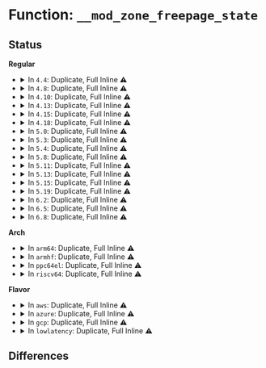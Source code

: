 # Function: <code>__mod_zone_freepage_state</code>

## Status
<b>Regular</b>
<ul>
<li>
<details>
<summary>In <code>4.4</code>: Duplicate, Full Inline ⚠️</summary>

**Collision:** Static Duplication

**Inline:** Full

**Transformation:** False

**Instances:**

```
In mm/page_alloc.c (ffffffff811940c0)
Location: include/linux/vmstat.h:257
Inline: True
Inline callers:
  - mm/page_alloc.c:free_one_page
  - mm/page_alloc.c:free_pcppages_bulk
  - mm/page_alloc.c:__isolate_free_page
  - mm/page_alloc.c:get_page_from_freelist
```
```
In mm/page_isolation.c (ffffffff81203b3e)
Location: include/linux/vmstat.h:257
Inline: True
Inline callers:
  - mm/page_isolation.c:unset_migratetype_isolate
  - mm/page_isolation.c:start_isolate_page_range
```
</details>
</li>
<li>
<details>
<summary>In <code>4.8</code>: Duplicate, Full Inline ⚠️</summary>

**Collision:** Static Duplication

**Inline:** Full

**Transformation:** False

**Instances:**

```
In mm/page_alloc.c (ffffffff811a96d2)
Location: include/linux/vmstat.h:344
Inline: True
Inline callers:
  - mm/page_alloc.c:get_page_from_freelist
  - mm/page_alloc.c:__isolate_free_page
  - mm/page_alloc.c:free_one_page
  - mm/page_alloc.c:free_pcppages_bulk
```
```
In mm/page_isolation.c (ffffffff81228db0)
Location: include/linux/vmstat.h:344
Inline: True
Inline callers:
  - mm/page_isolation.c:start_isolate_page_range
  - mm/page_isolation.c:unset_migratetype_isolate
```
</details>
</li>
<li>
<details>
<summary>In <code>4.10</code>: Duplicate, Full Inline ⚠️</summary>

**Collision:** Static Duplication

**Inline:** Full

**Transformation:** False

**Instances:**

```
In mm/page_alloc.c (ffffffff811b9c33)
Location: include/linux/vmstat.h:344
Inline: True
Inline callers:
  - mm/page_alloc.c:get_page_from_freelist
  - mm/page_alloc.c:__isolate_free_page
  - mm/page_alloc.c:free_one_page
  - mm/page_alloc.c:free_pcppages_bulk
```
```
In mm/page_isolation.c (ffffffff8123b36e)
Location: include/linux/vmstat.h:344
Inline: True
Inline callers:
  - mm/page_isolation.c:start_isolate_page_range
  - mm/page_isolation.c:unset_migratetype_isolate
```
</details>
</li>
<li>
<details>
<summary>In <code>4.13</code>: Duplicate, Full Inline ⚠️</summary>

**Collision:** Static Duplication

**Inline:** Full

**Transformation:** False

**Instances:**

```
In mm/page_alloc.c (ffffffff811c235b)
Location: include/linux/vmstat.h:343
Inline: True
Inline callers:
  - mm/page_alloc.c:get_page_from_freelist
  - mm/page_alloc.c:__isolate_free_page
  - mm/page_alloc.c:free_one_page
  - mm/page_alloc.c:free_pcppages_bulk
```
```
In mm/page_isolation.c (ffffffff81246d9a)
Location: include/linux/vmstat.h:343
Inline: True
Inline callers:
  - mm/page_isolation.c:start_isolate_page_range
  - mm/page_isolation.c:unset_migratetype_isolate
```
</details>
</li>
<li>
<details>
<summary>In <code>4.15</code>: Duplicate, Full Inline ⚠️</summary>

**Collision:** Static Duplication

**Inline:** Full

**Transformation:** False

**Instances:**

```
In mm/page_alloc.c (ffffffff811d6cfd)
Location: include/linux/vmstat.h:385
Inline: True
Inline callers:
  - mm/page_alloc.c:get_page_from_freelist
  - mm/page_alloc.c:__isolate_free_page
  - mm/page_alloc.c:free_one_page
  - mm/page_alloc.c:free_pcppages_bulk
```
```
In mm/page_isolation.c (ffffffff81266f63)
Location: include/linux/vmstat.h:385
Inline: True
Inline callers:
  - mm/page_isolation.c:start_isolate_page_range
  - mm/page_isolation.c:unset_migratetype_isolate
```
</details>
</li>
<li>
<details>
<summary>In <code>4.18</code>: Duplicate, Full Inline ⚠️</summary>

**Collision:** Static Duplication

**Inline:** Full

**Transformation:** False

**Instances:**

```
In mm/page_alloc.c (ffffffff811f804b)
Location: include/linux/vmstat.h:379
Inline: True
Inline callers:
  - mm/page_alloc.c:get_page_from_freelist
  - mm/page_alloc.c:__isolate_free_page
  - mm/page_alloc.c:free_one_page
  - mm/page_alloc.c:free_pcppages_bulk
```
```
In mm/page_isolation.c (ffffffff8128b8be)
Location: include/linux/vmstat.h:379
Inline: True
Inline callers:
  - mm/page_isolation.c:start_isolate_page_range
  - mm/page_isolation.c:unset_migratetype_isolate
```
</details>
</li>
<li>
<details>
<summary>In <code>5.0</code>: Duplicate, Full Inline ⚠️</summary>

**Collision:** Static Duplication

**Inline:** Full

**Transformation:** False

**Instances:**

```
In mm/page_alloc.c (ffffffff8120a0aa)
Location: include/linux/vmstat.h:374
Inline: True
Inline callers:
  - mm/page_alloc.c:get_page_from_freelist
  - mm/page_alloc.c:__isolate_free_page
  - mm/page_alloc.c:free_one_page
  - mm/page_alloc.c:free_pcppages_bulk
```
```
In mm/page_isolation.c (ffffffff812a0815)
Location: include/linux/vmstat.h:374
Inline: True
Inline callers:
  - mm/page_isolation.c:start_isolate_page_range
  - mm/page_isolation.c:unset_migratetype_isolate
```
</details>
</li>
<li>
<details>
<summary>In <code>5.3</code>: Duplicate, Full Inline ⚠️</summary>

**Collision:** Static Duplication

**Inline:** Full

**Transformation:** False

**Instances:**

```
In mm/page_alloc.c (ffffffff8126f90d)
Location: include/linux/vmstat.h:374
Inline: True
Inline callers:
  - mm/page_alloc.c:rmqueue
  - mm/page_alloc.c:__isolate_free_page
  - mm/page_alloc.c:free_one_page
  - mm/page_alloc.c:free_one_page
  - mm/page_alloc.c:free_pcppages_bulk
  - mm/page_alloc.c:free_pcppages_bulk
```
```
In mm/page_isolation.c (ffffffff812bbaa4)
Location: include/linux/vmstat.h:374
Inline: True
Inline callers:
  - mm/page_isolation.c:start_isolate_page_range
  - mm/page_isolation.c:unset_migratetype_isolate
```
</details>
</li>
<li>
<details>
<summary>In <code>5.4</code>: Duplicate, Full Inline ⚠️</summary>

**Collision:** Static Duplication

**Inline:** Full

**Transformation:** False

**Instances:**

```
In mm/page_alloc.c (ffffffff8127e74d)
Location: include/linux/vmstat.h:374
Inline: True
Inline callers:
  - mm/page_alloc.c:rmqueue
  - mm/page_alloc.c:__isolate_free_page
  - mm/page_alloc.c:free_one_page
  - mm/page_alloc.c:free_one_page
  - mm/page_alloc.c:free_pcppages_bulk
  - mm/page_alloc.c:free_pcppages_bulk
```
```
In mm/page_isolation.c (ffffffff812cd984)
Location: include/linux/vmstat.h:374
Inline: True
Inline callers:
  - mm/page_isolation.c:start_isolate_page_range
  - mm/page_isolation.c:unset_migratetype_isolate
```
</details>
</li>
<li>
<details>
<summary>In <code>5.8</code>: Duplicate, Full Inline ⚠️</summary>

**Collision:** Static Duplication

**Inline:** Full

**Transformation:** False

**Instances:**

```
In mm/page_alloc.c (ffffffff812b0c21)
Location: include/linux/vmstat.h:382
Inline: True
Inline callers:
  - mm/page_alloc.c:rmqueue
  - mm/page_alloc.c:__isolate_free_page
  - mm/page_alloc.c:__free_one_page
  - mm/page_alloc.c:__free_one_page
```
```
In mm/page_isolation.c (ffffffff8130381c)
Location: include/linux/vmstat.h:382
Inline: True
Inline callers:
  - mm/page_isolation.c:unset_migratetype_isolate
  - mm/page_isolation.c:set_migratetype_isolate
```
</details>
</li>
<li>
<details>
<summary>In <code>5.11</code>: Duplicate, Full Inline ⚠️</summary>

**Collision:** Static Duplication

**Inline:** Full

**Transformation:** False

**Instances:**

```
In mm/page_alloc.c (ffffffff812bca34)
Location: include/linux/vmstat.h:399
Inline: True
Inline callers:
  - mm/page_alloc.c:rmqueue
  - mm/page_alloc.c:__isolate_free_page
  - mm/page_alloc.c:__free_one_page
  - mm/page_alloc.c:__free_one_page
```
```
In mm/page_isolation.c (ffffffff8130f8a4)
Location: include/linux/vmstat.h:399
Inline: True
Inline callers:
  - mm/page_isolation.c:unset_migratetype_isolate
  - mm/page_isolation.c:set_migratetype_isolate
```
</details>
</li>
<li>
<details>
<summary>In <code>5.13</code>: Duplicate, Full Inline ⚠️</summary>

**Collision:** Static Duplication

**Inline:** Full

**Transformation:** False

**Instances:**

```
In mm/page_alloc.c (ffffffff812c5bb9)
Location: include/linux/vmstat.h:405
Inline: True
Inline callers:
  - mm/page_alloc.c:take_page_off_buddy
  - mm/page_alloc.c:rmqueue
  - mm/page_alloc.c:__isolate_free_page
  - mm/page_alloc.c:__free_one_page
  - mm/page_alloc.c:__free_one_page
```
```
In mm/page_isolation.c (ffffffff81315d34)
Location: include/linux/vmstat.h:405
Inline: True
Inline callers:
  - mm/page_isolation.c:start_isolate_page_range
  - mm/page_isolation.c:unset_migratetype_isolate
```
</details>
</li>
<li>
<details>
<summary>In <code>5.15</code>: Duplicate, Full Inline ⚠️</summary>

**Collision:** Static Duplication

**Inline:** Full

**Transformation:** False

**Instances:**

```
In mm/page_alloc.c (ffffffff8130a316)
Location: include/linux/vmstat.h:418
Inline: True
Inline callers:
  - mm/page_alloc.c:take_page_off_buddy
  - mm/page_alloc.c:rmqueue
  - mm/page_alloc.c:__isolate_free_page
  - mm/page_alloc.c:__free_one_page
  - mm/page_alloc.c:__free_one_page
```
```
In mm/page_isolation.c (ffffffff81361e0f)
Location: include/linux/vmstat.h:418
Inline: True
Inline callers:
  - mm/page_isolation.c:start_isolate_page_range
  - mm/page_isolation.c:unset_migratetype_isolate
```
</details>
</li>
<li>
<details>
<summary>In <code>5.19</code>: Duplicate, Full Inline ⚠️</summary>

**Collision:** Static Duplication

**Inline:** Full

**Transformation:** False

**Instances:**

```
In mm/page_alloc.c (ffffffff81372b9b)
Location: include/linux/vmstat.h:490
Inline: True
Inline callers:
  - mm/page_alloc.c:take_page_off_buddy
  - mm/page_alloc.c:rmqueue
  - mm/page_alloc.c:__isolate_free_page
  - mm/page_alloc.c:split_free_page
  - mm/page_alloc.c:__free_one_page
  - mm/page_alloc.c:__free_one_page
```
```
In mm/page_isolation.c (ffffffff813ddb19)
Location: include/linux/vmstat.h:490
Inline: True
Inline callers:
  - mm/page_isolation.c:unset_migratetype_isolate
```
</details>
</li>
<li>
<details>
<summary>In <code>6.2</code>: Duplicate, Full Inline ⚠️</summary>

**Collision:** Static Duplication

**Inline:** Full

**Transformation:** False

**Instances:**

```
In mm/page_alloc.c (ffffffff813f030b)
Location: include/linux/vmstat.h:484
Inline: True
Inline callers:
  - mm/page_alloc.c:take_page_off_buddy
  - mm/page_alloc.c:rmqueue
  - mm/page_alloc.c:__isolate_free_page
  - mm/page_alloc.c:split_free_page
  - mm/page_alloc.c:__free_one_page
  - mm/page_alloc.c:__free_one_page
```
```
In mm/page_isolation.c (ffffffff81464799)
Location: include/linux/vmstat.h:484
Inline: True
Inline callers:
  - mm/page_isolation.c:unset_migratetype_isolate
```
</details>
</li>
<li>
<details>
<summary>In <code>6.5</code>: Duplicate, Full Inline ⚠️</summary>

**Collision:** Static Duplication

**Inline:** Full

**Transformation:** False

**Instances:**

```
In mm/page_alloc.c (ffffffff8141b958)
Location: include/linux/vmstat.h:490
Inline: True
Inline callers:
  - mm/page_alloc.c:try_to_accept_memory
  - mm/page_alloc.c:take_page_off_buddy
  - mm/page_alloc.c:rmqueue
  - mm/page_alloc.c:__isolate_free_page
  - mm/page_alloc.c:__free_pages_core
  - mm/page_alloc.c:split_free_page
  - mm/page_alloc.c:__free_one_page
  - mm/page_alloc.c:__free_one_page
```
```
In mm/page_isolation.c (ffffffff8149a299)
Location: include/linux/vmstat.h:490
Inline: True
Inline callers:
  - mm/page_isolation.c:unset_migratetype_isolate
```
</details>
</li>
<li>
<details>
<summary>In <code>6.8</code>: Duplicate, Full Inline ⚠️</summary>

**Collision:** Static Duplication

**Inline:** Full

**Transformation:** False

**Instances:**

```
In mm/page_alloc.c (ffffffff81448998)
Location: include/linux/vmstat.h:490
Inline: True
Inline callers:
  - mm/page_alloc.c:try_to_accept_memory
  - mm/page_alloc.c:take_page_off_buddy
  - mm/page_alloc.c:rmqueue
  - mm/page_alloc.c:__isolate_free_page
  - mm/page_alloc.c:__free_pages_core
  - mm/page_alloc.c:split_free_page
  - mm/page_alloc.c:__free_one_page
  - mm/page_alloc.c:__free_one_page
```
```
In mm/page_isolation.c (ffffffff814c9a19)
Location: include/linux/vmstat.h:490
Inline: True
Inline callers:
  - mm/page_isolation.c:unset_migratetype_isolate
```
</details>
</li>
</ul>
<b>Arch</b>
<ul>
<li>
<details>
<summary>In <code>arm64</code>: Duplicate, Full Inline ⚠️</summary>

**Collision:** Static Duplication

**Inline:** Full

**Transformation:** False

**Instances:**

```
In mm/page_alloc.c (ffff800010316240)
Location: include/linux/vmstat.h:374
Inline: True
Inline callers:
  - mm/page_alloc.c:rmqueue
  - mm/page_alloc.c:__isolate_free_page
  - mm/page_alloc.c:__free_one_page
  - mm/page_alloc.c:__free_one_page
```
```
In mm/page_isolation.c (ffff800010371cc0)
Location: include/linux/vmstat.h:374
Inline: True
Inline callers:
  - mm/page_isolation.c:start_isolate_page_range
  - mm/page_isolation.c:unset_migratetype_isolate
```
</details>
</li>
<li>
<details>
<summary>In <code>armhf</code>: Duplicate, Full Inline ⚠️</summary>

**Collision:** Static Duplication

**Inline:** Full

**Transformation:** False

**Instances:**

```
In mm/page_alloc.c (c0530c48)
Location: include/linux/vmstat.h:374
Inline: True
Inline callers:
  - mm/page_alloc.c:rmqueue
  - mm/page_alloc.c:__isolate_free_page
  - mm/page_alloc.c:free_one_page
  - mm/page_alloc.c:free_one_page
  - mm/page_alloc.c:free_pcppages_bulk
  - mm/page_alloc.c:free_pcppages_bulk
```
```
In mm/page_isolation.c (c055eb20)
Location: include/linux/vmstat.h:374
Inline: True
Inline callers:
  - mm/page_isolation.c:start_isolate_page_range
  - mm/page_isolation.c:unset_migratetype_isolate
```
</details>
</li>
<li>
<details>
<summary>In <code>ppc64el</code>: Duplicate, Full Inline ⚠️</summary>

**Collision:** Static Duplication

**Inline:** Full

**Transformation:** False

**Instances:**

```
In mm/page_alloc.c (c0000000003e8400)
Location: include/linux/vmstat.h:374
Inline: True
Inline callers:
  - mm/page_alloc.c:rmqueue
  - mm/page_alloc.c:__isolate_free_page
  - mm/page_alloc.c:free_one_page
  - mm/page_alloc.c:free_one_page
  - mm/page_alloc.c:free_pcppages_bulk
  - mm/page_alloc.c:free_pcppages_bulk
```
```
In mm/page_isolation.c (c0000000004634e0)
Location: include/linux/vmstat.h:374
Inline: True
Inline callers:
  - mm/page_isolation.c:start_isolate_page_range
  - mm/page_isolation.c:unset_migratetype_isolate
```
</details>
</li>
<li>
<details>
<summary>In <code>riscv64</code>: Duplicate, Full Inline ⚠️</summary>

**Collision:** Static Duplication

**Inline:** Full

**Transformation:** False

**Instances:**

```
In mm/page_alloc.c (ffffffe00021dccc)
Location: include/linux/vmstat.h:374
Inline: True
Inline callers:
  - mm/page_alloc.c:__isolate_free_page
  - mm/page_alloc.c:free_one_page
  - mm/page_alloc.c:free_one_page
  - mm/page_alloc.c:free_pcppages_bulk
  - mm/page_alloc.c:free_pcppages_bulk
```
```
In mm/page_isolation.c (ffffffe00024b038)
Location: include/linux/vmstat.h:374
Inline: True
Inline callers:
  - mm/page_isolation.c:start_isolate_page_range
  - mm/page_isolation.c:unset_migratetype_isolate
```
</details>
</li>
</ul>
<b>Flavor</b>
<ul>
<li>
<details>
<summary>In <code>aws</code>: Duplicate, Full Inline ⚠️</summary>

**Collision:** Static Duplication

**Inline:** Full

**Transformation:** False

**Instances:**

```
In mm/page_alloc.c (ffffffff81276d9d)
Location: include/linux/vmstat.h:374
Inline: True
Inline callers:
  - mm/page_alloc.c:rmqueue
  - mm/page_alloc.c:__isolate_free_page
  - mm/page_alloc.c:free_one_page
  - mm/page_alloc.c:free_one_page
  - mm/page_alloc.c:free_pcppages_bulk
  - mm/page_alloc.c:free_pcppages_bulk
```
```
In mm/page_isolation.c (ffffffff812c5f64)
Location: include/linux/vmstat.h:374
Inline: True
Inline callers:
  - mm/page_isolation.c:start_isolate_page_range
  - mm/page_isolation.c:unset_migratetype_isolate
```
</details>
</li>
<li>
<details>
<summary>In <code>azure</code>: Duplicate, Full Inline ⚠️</summary>

**Collision:** Static Duplication

**Inline:** Full

**Transformation:** False

**Instances:**

```
In mm/page_alloc.c (ffffffff81268cdb)
Location: include/linux/vmstat.h:374
Inline: True
Inline callers:
  - mm/page_alloc.c:rmqueue
  - mm/page_alloc.c:__isolate_free_page
  - mm/page_alloc.c:free_one_page
  - mm/page_alloc.c:free_one_page
  - mm/page_alloc.c:free_pcppages_bulk
  - mm/page_alloc.c:free_pcppages_bulk
```
```
In mm/page_isolation.c (ffffffff812b6fa4)
Location: include/linux/vmstat.h:374
Inline: True
Inline callers:
  - mm/page_isolation.c:start_isolate_page_range
  - mm/page_isolation.c:unset_migratetype_isolate
```
</details>
</li>
<li>
<details>
<summary>In <code>gcp</code>: Duplicate, Full Inline ⚠️</summary>

**Collision:** Static Duplication

**Inline:** Full

**Transformation:** False

**Instances:**

```
In mm/page_alloc.c (ffffffff81274b3d)
Location: include/linux/vmstat.h:374
Inline: True
Inline callers:
  - mm/page_alloc.c:rmqueue
  - mm/page_alloc.c:__isolate_free_page
  - mm/page_alloc.c:free_one_page
  - mm/page_alloc.c:free_one_page
  - mm/page_alloc.c:free_pcppages_bulk
  - mm/page_alloc.c:free_pcppages_bulk
```
```
In mm/page_isolation.c (ffffffff812c3d74)
Location: include/linux/vmstat.h:374
Inline: True
Inline callers:
  - mm/page_isolation.c:start_isolate_page_range
  - mm/page_isolation.c:unset_migratetype_isolate
```
</details>
</li>
<li>
<details>
<summary>In <code>lowlatency</code>: Duplicate, Full Inline ⚠️</summary>

**Collision:** Static Duplication

**Inline:** Full

**Transformation:** False

**Instances:**

```
In mm/page_alloc.c (ffffffff81284886)
Location: include/linux/vmstat.h:374
Inline: True
Inline callers:
  - mm/page_alloc.c:rmqueue
  - mm/page_alloc.c:__isolate_free_page
  - mm/page_alloc.c:free_one_page
  - mm/page_alloc.c:free_one_page
  - mm/page_alloc.c:free_pcppages_bulk
  - mm/page_alloc.c:free_pcppages_bulk
```
```
In mm/page_isolation.c (ffffffff812d4814)
Location: include/linux/vmstat.h:374
Inline: True
Inline callers:
  - mm/page_isolation.c:start_isolate_page_range
  - mm/page_isolation.c:unset_migratetype_isolate
```
</details>
</li>
</ul>

## Differences
